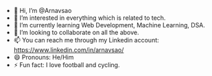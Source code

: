 - 👋 Hi, I’m @Arnavsao
- 👀 I’m interested in everything which is related to tech.
- 🌱 I’m currently learning Web Development, Machine Learning, DSA.
- 💞️ I’m looking to collaborate on all the above.
- 📫 You can reach me through my Linkedin account: https://www.linkedin.com/in/arnavsao/
- 😄 Pronouns: He/Him
- ⚡ Fun fact: I love football and cycling.

<!---
Arnavsao/Arnavsao is a ✨ special ✨ repository because its `README.md` (this file) appears on your GitHub profile.
You can click the Preview link to take a look at your changes.
--->
